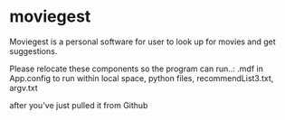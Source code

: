 # moviegest

Moviegest is a personal software for user to look up for movies and get suggestions.

Please relocate these components so the program can run..: .mdf  in App.config to run within local space, python files, recommendList3.txt, argv.txt


after you've just pulled it from Github
